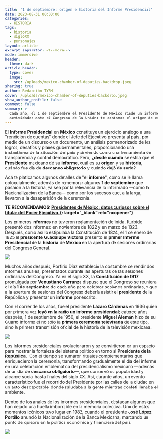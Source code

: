 ```yaml
---
title: '1 de septiembre: origen e historia del Informe Presidencial'
date: 2023-08-31 00:00:00
categories:
  - HISTORIA
tags:
  - historia
  - sigloXX
  - personajes
layout: article
excerpt_separator: <!--more-->
mode: immersive
header:
  theme: dark
article_header:
  type: cover
  image:
    src: /uploads/mexico-chamber-of-deputies-backdrop.jpeg
sharing: true
author: Redacción TYSM
cover: /uploads/mexico-chamber-of-deputies-backdrop.jpeg
show_author_profile: false
comment: false
summary: >-
  Cada año, el 1 de septiembre el Presidente de México rinde un informe de
  actividades ante el Congreso de la Unión: te contamos el origen de esto…
---
```

El **Informe Presidencial** en **México** constituye un ejercicio análogo a una "rendición de cuentas" donde el Jefe del Ejecutivo presenta al país, por medio de un discurso o un documento, un análisis pormenorizado de los logros, desafíos y planes gubernamentales, proporcionando una instantánea de la situación del país y sirviendo como una herramienta de transparencia y control democrático. Pero, ¿**desde cuándo** se estila que el **Presidente** mexicano dé su **informe**, cuál es su **origen** y su **historia**, cuándo fue día de **descanso obligatorio** y cuándo **dejó de serlo**?

Acá te platicamos algunos detalles de "el **informe**", como se le llama coloquialmente, además de rememorar algunos **1 de septiembre** que pasaron a la historia, ya sea por la relevancia de lo informado —como la Nacionalización de la Banca— como por los sucesos que, a la larga, llevaron a la desaparición de la ceremonia.

**TE RECOMENDAMOS: [Presidentes de México: datos curiosos sobre el titular del Poder Ejecutivo.](https://blog.tonoysumariachi.com/historia/2022/08/10/presidentes-de-mexico-datos-curiosos-sobre-el-titular-del-poder-ejecutivo.html){: target="_blank" rel="noopener"}**

Los primeros **informes** no tuvieron reglamentación definida. Iturbide presentó dos informes: en noviembre de 1822 y en marzo de 1823. Después, como así lo estipulaba la Constitución de 1824, el 1 de enero de 1825 el **presidente** **Guadalupe Victoria** presentó el **primer Informe Presidencial** de la **historia** de **México** en la apertura de sesiones ordinarias del Congreso General.

![](https://upload.wikimedia.org/wikipedia/commons/d/d4/Guadalupe_Victoria_-_02.jpg)

Muchos años después, Porfirio Díaz estableció la costumbre de rendir dos informes anuales, presentados durante las aperturas de las sesiones ordinarias del Congreso. Ya en el siglo XX, la **Constitución de 1917** promulgada por **Venustiano Carranza** dispuso que el Congreso se reuniera el día **1 de septiembre** de cada año para celebrar sesiones ordinarias, y que a la apertura de sesiones del Congreso debería asistir el **presidente** de la República y presentar un **informe** por escrito.

Con el correr de los años, fue el presidente **Lázaro Cárdenas** en 1936 quien por primera vez **leyó en la radio un informe presidencial**; catorce años después, 1 de septiembre de 1950, el presidente **Miguel Alemán** hizo de su Cuarto Informe el no sólo la **primera ceremonia televisada** de este tipo, sino la primera transmisión oficial de la historia de la televisión mexicana.

![](https://upload.wikimedia.org/wikipedia/commons/d/d7/Miguel_Aleman_Congreso.gif)

Los informes presidenciales evolucionaron y se convirtieron en un espacio para mostrar la fortaleza del sistema político en torno al **Presidente de la República**.&nbsp; Con el tiempo se sumaron rituales complementarios que enriquecieron la ceremonia, transformando gradualmente el día del informe en una celebración emblemática del presidencialismo mexicano —además de un día de **descanso obligatorio**—, que conservó su popularidad y alcance social hasta finales del siglo XX. Así, durante años, un evento característico fue el recorrido del Presidente por las calles de la ciudad en un auto descapotable, donde saludaba a la gente mientras confeti llenaba el ambiente.&nbsp;

Dentro de los anales de los informes presidenciales, destacan algunos que han dejado una huella imborrable en la memoria colectiva. Uno de estos momentos icónicos tuvo lugar en 1982, cuando el presidente **José López Portillo** anunció la Nacionalización de la Banca Mexicana, marcando un punto de quiebre en la política económica y financiera del país.

![](https://upload.wikimedia.org/wikipedia/commons/e/ed/Presidente_Jose_Lopez_Portillo.jpg)